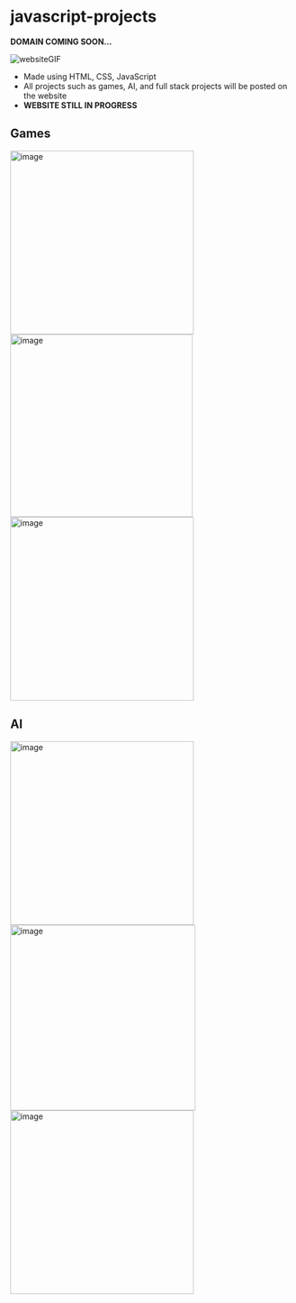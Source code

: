 # javascript-projects
**DOMAIN COMING SOON...**

![websiteGIF](https://github.com/user-attachments/assets/2a08aff7-9baf-471f-8a57-cb6c86cfb9f6)


- Made using HTML, CSS, JavaScript
- All projects such as games, AI, and full stack projects will be posted on the website
- **WEBSITE STILL IN PROGRESS**


## Games
<img width="326" alt="image" src="https://github.com/user-attachments/assets/b6a43032-fda1-4397-beba-b6adc81c6810" /> <img width="324" alt="image" src="https://github.com/user-attachments/assets/82835005-1460-43ad-abd8-d4b24136bd0c" /> <img width="326" alt="image" src="https://github.com/user-attachments/assets/1bcb5a07-a1d0-43ca-a5ea-dab9aa0d679e" />

## AI
<img width="326" alt="image" src="https://github.com/user-attachments/assets/8fb75f5f-95bb-4d5c-8154-c0f2d81d6779" /> <img width="329" alt="image" src="https://github.com/user-attachments/assets/563ba474-1e4d-4ea1-9428-2068c845094c" /> <img width="326" alt="image" src="https://github.com/user-attachments/assets/1c1529c8-a3c0-496a-94a9-8f4e4585a607" />

